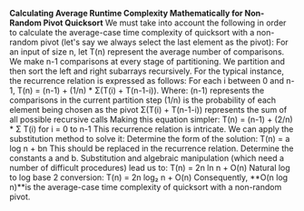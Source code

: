 **Calculating Average Runtime Complexity Mathematically for Non-Random Pivot Quicksort**
We must take into account the following in order to calculate the average-case time complexity of quicksort with a non-random pivot (let's say we always select the last element as the pivot):
For an input of size n, let T(n) represent the average number of comparisons.
We make n-1 comparisons at every stage of partitioning.
We partition and then sort the left and right subarrays recursively.
For the typical instance, the recurrence relation is expressed as follows:
For each i between 0 and n-1, T(n) = (n-1) + (1/n) * Σ(T(i) + T(n-1-i)).
Where: (n-1) represents the comparisons in the current partition step (1/n) is the probability of each element being chosen as the pivot Σ(T(i) + T(n-1-i)) represents the sum of all possible recursive calls
Making this equation simpler:
T(n) = (n-1) + (2/n) * Σ T(i) for i = 0 to n-1
This recurrence relation is intricate. We can apply the substitution method to solve it:
Determine the form of the solution: T(n) = a log n + bn
This should be replaced in the recurrence relation.
Determine the constants a and b.
Substitution and algebraic manipulation (which need a number of difficult procedures) lead us to:
T(n) = 2n ln n + O(n)
Natural log to log base 2 conversion:
T(n) = 2n log₂ n + O(n)
Consequently, **O(n log n)**is the average-case time complexity of quicksort with a non-random pivot.